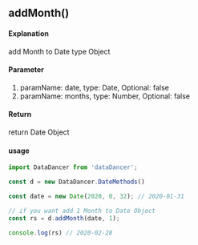 ## addMonth()

#### Explanation

add Month to Date type Object

#### Parameter

1. paramName: date, type: Date, Optional: false
2. paramName: months, type: Number, Optional: false

#### Return

return Date Object

#### usage

```js
import DataDancer from 'dataDancer';

const d = new DataDancer.DateMethods()

const date = new Date(2020, 0, 32); // 2020-01-31

// if you want add 1 Month to Date Object
const rs = d.addMonth(date, 1);

console.log(rs) // 2020-02-28
```
